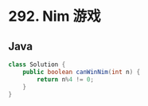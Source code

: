 # 292. Nim 游戏

## Java

```Java
class Solution {
    public boolean canWinNim(int n) {
        return n%4 != 0;
    }
}
```